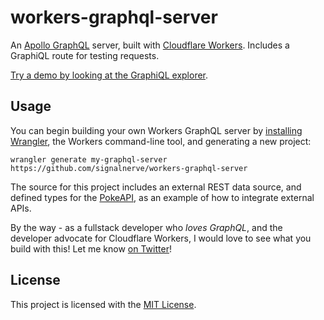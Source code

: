 # workers-graphql-server

An [Apollo GraphQL](https://www.apollographql.com/) server, built with [Cloudflare Workers](https://workers.cloudflare.com). Includes a GraphiQL route for testing requests.

[Try a demo by looking at the GraphiQL explorer](https://graphql-on-workers.signalnerve.com/graphiql).

## Usage

You can begin building your own Workers GraphQL server by [installing Wrangler](https://workers.cloudflare.com/docs/quickstart/), the Workers command-line tool, and generating a new project:

```
wrangler generate my-graphql-server https://github.com/signalnerve/workers-graphql-server
```

The source for this project includes an external REST data source, and defined types for the [PokeAPI](https://pokeapi.co/), as an example of how to integrate external APIs.

By the way - as a fullstack developer who _loves GraphQL_, and the developer advocate for Cloudflare Workers, I would love to see what you build with this! Let me know [on Twitter](https://twitter.com/signalnerve)!

## License

This project is licensed with the [MIT License](https://github.com/signalnerve/workers-graphql-server/blob/master/LICENSE).
